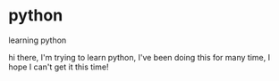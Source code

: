 # python
learning python

hi there, I'm trying to learn python, I've been doing this for many time, I hope I can't get it this time!
